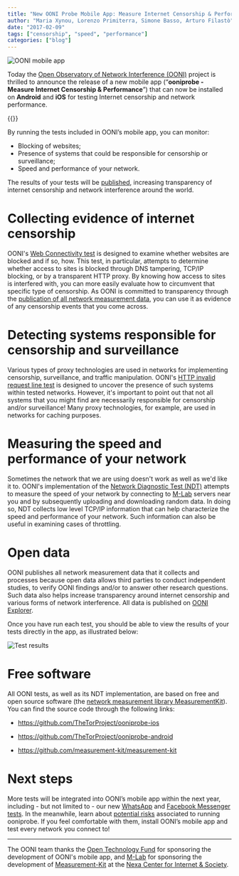 ```yaml
---
title: "New OONI Probe Mobile App: Measure Internet Censorship & Performance"
author: "Maria Xynou, Lorenzo Primiterra, Simone Basso, Arturo Filastò"
date: "2017-02-09"
tags: ["censorship", "speed", "performance"]
categories: ["blog"]
---
```


![OONI mobile app](/post/ooni-mobile-app/ooni-mobile-app.jpg)

Today the [Open Observatory of Network Interference (OONI)](https://ooni.org/) project is thrilled to
announce the release of a new mobile app (“**ooniprobe - Measure Internet
Censorship & Performance**”) that can now be installed on **Android** and **iOS** for
testing Internet censorship and network performance.

{{<app-stores>}}

By running the tests included in OONI’s mobile app, you can monitor:

* Blocking of websites; 
* Presence of systems that could be responsible for censorship or surveillance; 
* Speed and performance of your network.

The results of your tests will be
[published](https://explorer.ooni.org/world/), increasing
transparency of internet censorship and network interference around the world.

# Collecting evidence of internet censorship

OONI's [Web Connectivity test](https://ooni.org/nettest/web-connectivity/) is designed to examine whether websites are blocked
and if so, how. This test, in particular, attempts to determine whether access
to sites is blocked through DNS tampering, TCP/IP blocking, or by a
transparent HTTP proxy. By knowing how access to sites is interfered with,
you can more easily evaluate how to circumvent that specific type of
censorship. As OONI is committed to transparency through the [publication of
all network measurement data](https://measurements.ooni.org/), you can use it as evidence of any censorship
events that you come across.

# Detecting systems responsible for censorship and surveillance

Various types of proxy technologies are used in networks for implementing
censorship, surveillance, and traffic manipulation. OONI's [HTTP invalid request line test](https://ooni.org/nettest/http-invalid-request-line/) is designed to uncover the presence of such systems within tested
networks. However, it's important to point out that not all systems that you
might find are necessarily responsible for censorship and/or surveillance! Many
proxy technologies, for example, are used in networks for caching purposes.

# Measuring the speed and performance of your network

Sometimes the network that we are using doesn't work as well as we'd like it to.
OONI's implementation of the [Network Diagnostic Test (NDT)](https://ooni.org/nettest/ndt/) attempts to measure
the speed of your network by connecting to [M-Lab](http://www.measurementlab.net/) servers near you and by
subsequently uploading and downloading random data. In doing so, NDT collects
low level TCP/IP information that can help characterize the speed and
performance of your network. Such information can also be useful in examining
cases of throttling.

# Open data

OONI publishes all network measurement data that it collects and processes
because open data allows third parties to conduct independent studies, to verify
OONI findings and/or to answer other research questions. Such data also helps
increase transparency around internet censorship and various forms of network
interference. All data is published on [OONI Explorer](https://explorer.ooni.org/world/).

Once you have run each test, you should be able to view the results of your
tests directly in the app, as illustrated below:

![Test results](/post/ooni-mobile-app/app-results.jpg)

# Free software

All OONI tests, as well as its NDT implementation, are based on free and open
source software (the [network measurement library
MeasurementKit](https://measurement-kit.github.io)). You can find the source
code through the following links:

* https://github.com/TheTorProject/ooniprobe-ios

* https://github.com/TheTorProject/ooniprobe-android

* https://github.com/measurement-kit/measurement-kit

# Next steps

More tests will be integrated into OONI’s mobile app within the next year,
including - but not limited to - our new
[WhatsApp](https://ooni.org/nettest/whatsapp/) and [Facebook Messenger tests](https://ooni.org/nettest/facebook-messenger/). In
the meanwhile, learn about [potential risks](https://ooni.org/about/risks/) associated to running
ooniprobe. If you feel comfortable with them, install OONI’s mobile app and test
every network you connect to!

-----------------------------------------------------------------------------------------------------------

The OONI team thanks the [Open Technology Fund](https://www.opentech.fund/) for
sponsoring the development of OONI's mobile app, and
[M-Lab](https://www.measurementlab.net/) for sponsoring the development of
[Measurement-Kit](https://github.com/measurement-kit/measurement-kit) at the
[Nexa Center for Internet &amp; Society](https://nexa.polito.it/).
